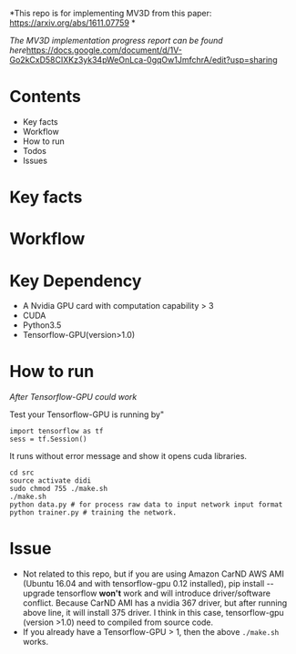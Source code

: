 *This repo is for implementing MV3D from this paper: https://arxiv.org/abs/1611.07759 * 

*The MV3D implementation progress report can be found here*https://docs.google.com/document/d/1V-Go2kCxD58CIXKz3yk34pWeOnLca-0gqOw1JmfchrA/edit?usp=sharing

# Contents
- Key facts
- Workflow
- How to run
- Todos
- Issues

# Key facts

# Workflow

# Key Dependency
- A Nvidia GPU card with computation capability > 3
- CUDA
- Python3.5
- Tensorflow-GPU(version>1.0)


# How to run
*After Tensorflow-GPU could work*

Test your Tensorflow-GPU is running by"
```
import tensorflow as tf
sess = tf.Session()
```
It runs without error message and show it opens cuda libraries. 
```
cd src
source activate didi
sudo chmod 755 ./make.sh
./make.sh
python data.py # for process raw data to input network input format
python trainer.py # training the network. 
```

# Issue
- Not related to this repo, but if you are using Amazon CarND AWS AMI (Ubuntu 16.04 and with tensorflow-gpu 0.12 
installed),
 pip install --upgrade tensorflow **won't** work and will introduce driver/software conflict. Because CarND AMI has a
  nvidia 367 driver, but after running above line, it will install 375 driver. I think in this case, tensorflow-gpu
  (version >1.0)
  need to compiled from source code. 
- If you already have a Tensorflow-GPU > 1, then the above `./make.sh` works.
